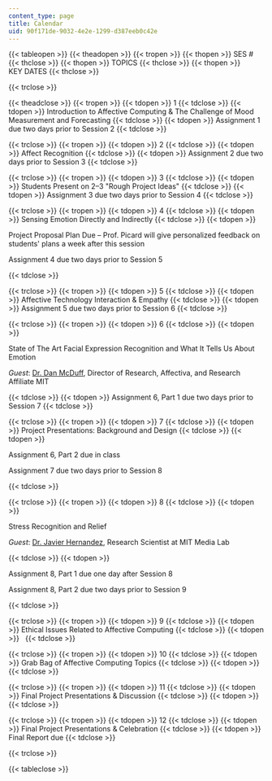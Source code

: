 ```yaml
---
content_type: page
title: Calendar
uid: 90f171de-9032-4e2e-1299-d387eeb0c42e
---
```


{{< tableopen >}}
{{< theadopen >}}
{{< tropen >}}
{{< thopen >}}
SES #
{{< thclose >}}
{{< thopen >}}
TOPICS
{{< thclose >}}
{{< thopen >}}
KEY DATES
{{< thclose >}}

{{< trclose >}}

{{< theadclose >}}
{{< tropen >}}
{{< tdopen >}}
1
{{< tdclose >}}
{{< tdopen >}}
Introduction to Affective Computing & The Challenge of Mood Measurement and Forecasting
{{< tdclose >}}
{{< tdopen >}}
Assignment 1 due two days prior to Session 2
{{< tdclose >}}

{{< trclose >}}
{{< tropen >}}
{{< tdopen >}}
2
{{< tdclose >}}
{{< tdopen >}}
Affect Recognition
{{< tdclose >}}
{{< tdopen >}}
Assignment 2 due two days prior to Session 3
{{< tdclose >}}

{{< trclose >}}
{{< tropen >}}
{{< tdopen >}}
3
{{< tdclose >}}
{{< tdopen >}}
Students Present on 2–3 "Rough Project Ideas"
{{< tdclose >}}
{{< tdopen >}}
Assignment 3 due two days prior to Session 4
{{< tdclose >}}

{{< trclose >}}
{{< tropen >}}
{{< tdopen >}}
4
{{< tdclose >}}
{{< tdopen >}}
Sensing Emotion Directly and Indirectly
{{< tdclose >}}
{{< tdopen >}}


Project Proposal Plan Due – Prof. Picard will give personalized feedback on students' plans a week after this session

Assignment 4 due two days prior to Session 5


{{< tdclose >}}

{{< trclose >}}
{{< tropen >}}
{{< tdopen >}}
5
{{< tdclose >}}
{{< tdopen >}}
Affective Technology Interaction & Empathy
{{< tdclose >}}
{{< tdopen >}}
Assignment 5 due two days prior to Session 6
{{< tdclose >}}

{{< trclose >}}
{{< tropen >}}
{{< tdopen >}}
6
{{< tdclose >}}
{{< tdopen >}}


State of The Art Facial Expression Recognition and What It Tells Us About Emotion

_Guest_: [Dr. Dan McDuff](http://alumni.media.mit.edu/~djmcduff/), Director of Research, Affectiva, and Research Affiliate MIT


{{< tdclose >}}
{{< tdopen >}}
Assignment 6, Part 1 due two days prior to Session 7
{{< tdclose >}}

{{< trclose >}}
{{< tropen >}}
{{< tdopen >}}
7
{{< tdclose >}}
{{< tdopen >}}
Project Presentations: Background and Design
{{< tdclose >}}
{{< tdopen >}}


Assignment 6, Part 2 due in class

Assignment 7 due two days prior to Session 8


{{< tdclose >}}

{{< trclose >}}
{{< tropen >}}
{{< tdopen >}}
8
{{< tdclose >}}
{{< tdopen >}}


Stress Recognition and Relief

_Guest_: [Dr. Javier Hernandez](http://javierhr.com/), Research Scientist at MIT Media Lab


{{< tdclose >}}
{{< tdopen >}}


Assignment 8, Part 1 due one day after Session 8

Assignment 8, Part 2 due two days prior to Session 9


{{< tdclose >}}

{{< trclose >}}
{{< tropen >}}
{{< tdopen >}}
9
{{< tdclose >}}
{{< tdopen >}}
Ethical Issues Related to Affective Computing
{{< tdclose >}}
{{< tdopen >}}
 
{{< tdclose >}}

{{< trclose >}}
{{< tropen >}}
{{< tdopen >}}
10
{{< tdclose >}}
{{< tdopen >}}
Grab Bag of Affective Computing Topics
{{< tdclose >}}
{{< tdopen >}}
 
{{< tdclose >}}

{{< trclose >}}
{{< tropen >}}
{{< tdopen >}}
11
{{< tdclose >}}
{{< tdopen >}}
Final Project Presentations & Discussion
{{< tdclose >}}
{{< tdopen >}}
 
{{< tdclose >}}

{{< trclose >}}
{{< tropen >}}
{{< tdopen >}}
12
{{< tdclose >}}
{{< tdopen >}}
Final Project Presentations & Celebration
{{< tdclose >}}
{{< tdopen >}}
Final Report due
{{< tdclose >}}

{{< trclose >}}

{{< tableclose >}}